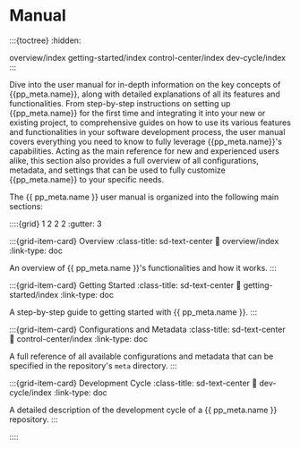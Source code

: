 # Manual

:::{toctree}
:hidden:

overview/index
getting-started/index
control-center/index
dev-cycle/index
:::


Dive into the user manual for in-depth information on the key concepts of {{pp_meta.name}},
along with detailed explanations of all its features and functionalities.
From step-by-step instructions on setting up {{pp_meta.name}} for the first time
and integrating it into your new or existing project,
to comprehensive guides on how to use its various features and functionalities
in your software development process,
the user manual covers everything you need to know
to fully leverage {{pp_meta.name}}'s capabilities.
Acting as the main reference for new and experienced users alike,
this section also provides a full overview of all configurations, metadata, and settings
that can be used to fully customize {{pp_meta.name}} to your specific needs.


The {{ pp_meta.name }} user manual is organized into the following main sections:

::::{grid} 1 2 2 2
:gutter: 3

:::{grid-item-card} Overview
:class-title: sd-text-center
:link: overview/index
:link-type: doc

An overview of {{ pp_meta.name }}'s functionalities and how it works.
:::

:::{grid-item-card} Getting Started
:class-title: sd-text-center
:link: getting-started/index
:link-type: doc

A step-by-step guide to getting started with {{ pp_meta.name }}.
:::

:::{grid-item-card} Configurations and Metadata
:class-title: sd-text-center
:link: control-center/index
:link-type: doc

A full reference of all available configurations and metadata
  that can be specified in the repository's `meta` directory.
:::

:::{grid-item-card} Development Cycle
:class-title: sd-text-center
:link: dev-cycle/index
:link-type: doc

A detailed description of the development cycle of a {{ pp_meta.name }} repository.
:::

::::


